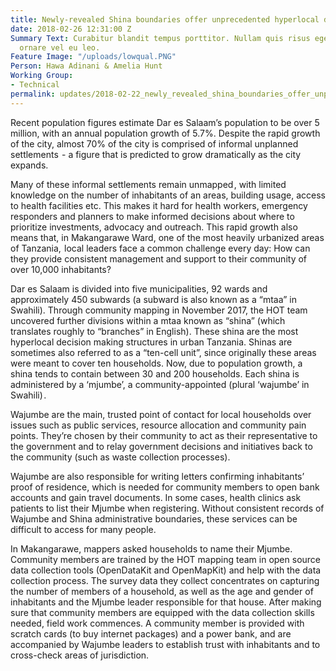 ```yaml
---
title: Newly-revealed Shina boundaries offer unprecedented hyperlocal data for decisionmakers
date: 2018-02-26 12:31:00 Z
Summary Text: Curabitur blandit tempus porttitor. Nullam quis risus eget urna mollis
  ornare vel eu leo.
Feature Image: "/uploads/lowqual.PNG"
Person: Hawa Adinani & Amelia Hunt
Working Group:
- Technical
permalink: updates/2018-02-22_newly_revealed_shina_boundaries_offer_unprecedented_hyperlocal_data_for_decisionmakers
---
```


Recent population figures estimate Dar es Salaam’s population to be over 5 million, with an annual population growth of 5.7%. Despite the rapid growth of the city, almost 70% of the city is comprised of informal unplanned settlements  - a figure that is predicted to grow dramatically as the city expands.

Many of these informal settlements remain unmapped , with limited knowledge on the number of inhabitants of an areas, building usage, access to health facilities etc. This makes it hard for health workers, emergency responders and planners to make informed decisions about where to prioritize investments, advocacy and outreach. This rapid growth also means that, in Makangarawe Ward, one of the most heavily urbanized areas of Tanzania,  local leaders face a common challenge every day: How can they provide consistent management and support to their community of over 10,000 inhabitants?

Dar es Salaam is divided into five municipalities, 92 wards and approximately 450 subwards (a subward is also known as a “mtaa” in Swahili). Through community mapping in November 2017, the HOT team uncovered further divisions within a mtaa known as “shina” (which translates roughly to “branches” in English). These shina are the most hyperlocal decision making structures in urban Tanzania. Shinas are sometimes also referred to as a “ten-cell unit”, since originally these areas were meant to cover ten households. Now, due to population growth, a shina tends to contain between 30 and 200 households. Each shina is administered by a ‘mjumbe’, a community-appointed (plural ‘wajumbe’ in Swahili) .

Wajumbe are the main, trusted point of contact for local households over issues such as public services, resource allocation and community pain points. They’re chosen by their community to act as their representative to the government and to relay government decisions and initiatives back to the community (such as waste collection processes).

Wajumbe are also responsible for writing letters confirming inhabitants’ proof of residence, which is needed for community members to open bank accounts and gain travel documents. In some cases, health clinics ask patients to list their Mjumbe when registering. Without consistent records of Wajumbe and Shina administrative boundaries, these services can be difficult to access for many people.

In Makangarawe, mappers asked households to name their Mjumbe. Community members are trained by the HOT mapping team in open source data collection tools (OpenDataKit and OpenMapKit) and help with the data collection process. The survey data they collect concentrates on capturing the number of members of a household, as well as the age and gender of inhabitants and the Mjumbe leader responsible for that house. After making sure that community members are equipped with the data collection skills needed, field work commences.  A community member is provided with scratch cards (to buy internet packages) and a power bank, and are accompanied by Wajumbe leaders to establish trust with inhabitants and to cross-check areas of jurisdiction.

